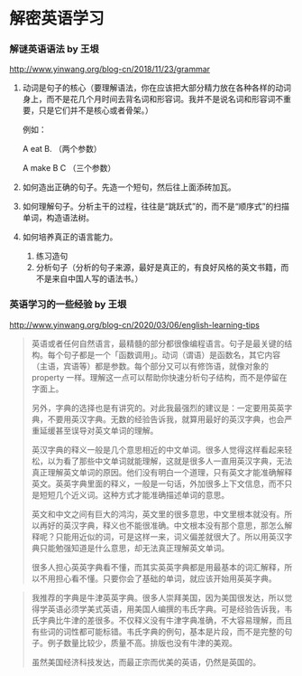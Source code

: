 # 解密英语学习

### 解谜英语语法 by 王垠

http://www.yinwang.org/blog-cn/2018/11/23/grammar

1. 动词是句子的核心（要理解语法，你在应该把大部分精力放在各种各样的动词身上，而不是花几个月时间去背名词和形容词。我并不是说名词和形容词不重要，只是它们并不是核心或者骨架。）

   例如：

   A eat B. （两个参数）

   A make B C （三个参数）

2. 如何造出正确的句子。先造一个短句，然后往上面添砖加瓦。

3. 如何理解句子。分析主干的过程，往往是“跳跃式”的，而不是“顺序式”的扫描单词，构造语法树。

4. 如何培养真正的语言能力。
   1. 练习造句 
   2. 分析句子（分析的句子来源，最好是真正的，有良好风格的英文书籍，而不是来自中国人写的语法书。）



### 英语学习的一些经验 by 王垠

http://www.yinwang.org/blog-cn/2020/03/06/english-learning-tips

> 英语或者任何自然语言，最精髓的部分都很像编程语言。句子是最关键的结构。每个句子都是一个「函数调用」。动词（谓语）是函数名，其它内容（主语，宾语等）都是参数。每个部分又可以有修饰语，就像对象的 property 一样。理解这一点可以帮助你快速分析句子结构，而不是停留在字面上。
>
> 
>
> 另外，字典的选择也是有讲究的。对此我最强烈的建议是：一定要用英英字典，不要用英汉字典。无数的经验告诉我，就算用最好的英汉字典，也会严重延缓甚至误导对英文单词的理解。
>
> 英汉字典的释义一般是几个意思相近的中文单词。很多人觉得这样看起来轻松，以为看了那些中文单词就能理解，这就是很多人一直用英汉字典，无法真正理解英文单词的原因。他们没有明白一个道理，只有英文才能准确解释英文。英英字典里面的释义，一般是一句话，外加很多上下文信息，而不只是短短几个近义词。这种方式才能准确描述单词的意思。
>
> 英文和中文之间有巨大的鸿沟，英文里的很多意思，中文里根本就没有。所以再好的英汉字典，释义也不能很准确。中文根本没有那个意思，那怎么解释呢？只能用近似的词，可是这样一来，词义偏差就很大了。所以用英汉字典只能勉强知道是什么意思，却无法真正理解英文单词。
>
> 很多人担心英英字典看不懂，而其实英英字典都是用最基本的词汇解释，所以不用担心看不懂。只要你会了基础的单词，就应该开始用英英字典。



> 我推荐的字典是牛津英英字典。很多人崇拜美国，因为美国很发达，所以觉得学英语必须学美式英语，用美国人编撰的韦氏字典。可是经验告诉我，韦氏字典比牛津的差很多。不仅释义没有牛津字典准确，不大容易理解，而且有些词的词性都可能标错。韦氏字典的例句，基本是片段，而不是完整的句子。例子数量比较少，质量不高。排版也没有牛津的美观。
>
> 虽然美国经济科技发达，而最正宗而优美的英语，仍然是英国的。